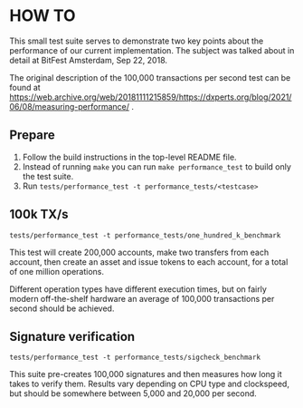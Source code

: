 HOW TO
======

This small test suite serves to demonstrate two key points about the performance
of our current implementation. The subject was talked about in detail at
BitFest Amsterdam, Sep 22, 2018.

The original description of the 100,000 transactions per second test can be
found at
https://web.archive.org/web/20181111215859/https://dxperts.org/blog/2021/06/08/measuring-performance/ .

Prepare
-------

1. Follow the build instructions in the top-level README file.
2. Instead of running ``make`` you can run ``make performance_test`` to build
   only the test suite.
3. Run ``tests/performance_test -t performance_tests/<testcase>``


100k TX/s
---------

``tests/performance_test -t performance_tests/one_hundred_k_benchmark``

This test will create 200,000 accounts, make two transfers from each account,
then create an asset and issue tokens to each account, for a total of one
million operations.

Different operation types have different execution times, but on fairly modern
off-the-shelf hardware an average of 100,000 transactions per second should be
achieved.

Signature verification
----------------------

``tests/performance_test -t performance_tests/sigcheck_benchmark``

This suite pre-creates 100,000 signatures and then measures how long it takes
to verify them. Results vary depending on CPU type and clockspeed, but should be
somewhere between 5,000 and 20,000 per second.
